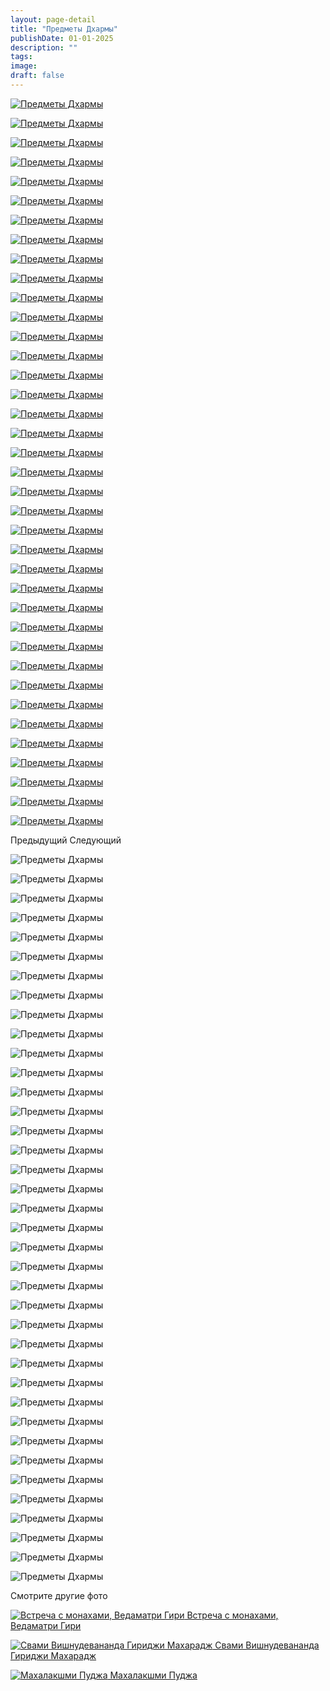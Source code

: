 ```yaml
---
layout: page-detail
title: "Предметы Дхармы"
publishDate: 01-01-2025
description: ""
tags:
image:
draft: false
---
```


[ ![Предметы Дхармы](/upload/iblock/44a/44a16bc00c6ebada83df2ef262449485.JPG) ](/upload/iblock/44a/44a16bc00c6ebada83df2ef262449485.JPG) 

[ ![Предметы Дхармы](/upload/iblock/ce7/ce714f92610fe6dcdccad7717b05b0b5.JPG) ](/upload/iblock/ce7/ce714f92610fe6dcdccad7717b05b0b5.JPG) 

[ ![Предметы Дхармы](/upload/iblock/172/172b2d08343a309437c8ab29fd307a20.JPG) ](/upload/iblock/172/172b2d08343a309437c8ab29fd307a20.JPG) 

[ ![Предметы Дхармы](/upload/iblock/990/990d4a3a20d15a359b46029df77e94dc.JPG) ](/upload/iblock/990/990d4a3a20d15a359b46029df77e94dc.JPG) 

[ ![Предметы Дхармы](/upload/iblock/4e2/4e2241c578e9627bcfa06c3b75a9c220.JPG) ](/upload/iblock/4e2/4e2241c578e9627bcfa06c3b75a9c220.JPG) 

[ ![Предметы Дхармы](/upload/iblock/81c/81ceb46f183baabe33ad50fc3a06bde9.JPG) ](/upload/iblock/81c/81ceb46f183baabe33ad50fc3a06bde9.JPG) 

[ ![Предметы Дхармы](/upload/iblock/7a0/7a090cdb0564dede86d87c1e6f094d2c.JPG) ](/upload/iblock/7a0/7a090cdb0564dede86d87c1e6f094d2c.JPG) 

[ ![Предметы Дхармы](/upload/iblock/06a/06a018714879f8f0b01629564ca55de9.JPG) ](/upload/iblock/06a/06a018714879f8f0b01629564ca55de9.JPG) 

[ ![Предметы Дхармы](/upload/iblock/ee1/ee1ca819c0eaf7b89505ff99f7c52c65.JPG) ](/upload/iblock/ee1/ee1ca819c0eaf7b89505ff99f7c52c65.JPG) 

[ ![Предметы Дхармы](/upload/iblock/389/389c81b6e4a485c01edd711bc72cbed2.JPG) ](/upload/iblock/389/389c81b6e4a485c01edd711bc72cbed2.JPG) 

[ ![Предметы Дхармы](/upload/iblock/806/8065d41a18db3714db73dab2ae59a503.JPG) ](/upload/iblock/806/8065d41a18db3714db73dab2ae59a503.JPG) 

[ ![Предметы Дхармы](/upload/iblock/a1b/a1b00b332ee2d04ff648c4f3adbe823b.JPG) ](/upload/iblock/a1b/a1b00b332ee2d04ff648c4f3adbe823b.JPG) 

[ ![Предметы Дхармы](/upload/iblock/9f1/9f108e5dea3ada4ddd2a603500e77b02.JPG) ](/upload/iblock/9f1/9f108e5dea3ada4ddd2a603500e77b02.JPG) 

[ ![Предметы Дхармы](/upload/iblock/dec/decb0cc6837c1d83fe1d0982f87f6d71.JPG) ](/upload/iblock/dec/decb0cc6837c1d83fe1d0982f87f6d71.JPG) 

[ ![Предметы Дхармы](/upload/iblock/5ea/5eaab05a0633e424a544621b38a1687a.JPG) ](/upload/iblock/5ea/5eaab05a0633e424a544621b38a1687a.JPG) 

[ ![Предметы Дхармы](/upload/iblock/a50/a507c0f9a63caf8b77622c977e7171cc.JPG) ](/upload/iblock/a50/a507c0f9a63caf8b77622c977e7171cc.JPG) 

[ ![Предметы Дхармы](/upload/iblock/0dc/0dceaf3ec4e0efd9d28469f6bad79e57.JPG) ](/upload/iblock/0dc/0dceaf3ec4e0efd9d28469f6bad79e57.JPG) 

[ ![Предметы Дхармы](/upload/iblock/ef0/ef00477ff850b3d76cd97d8ff6277f54.JPG) ](/upload/iblock/ef0/ef00477ff850b3d76cd97d8ff6277f54.JPG) 

[ ![Предметы Дхармы](/upload/iblock/38f/38fdce13a3cdfa040674a6f6033de5c5.JPG) ](/upload/iblock/38f/38fdce13a3cdfa040674a6f6033de5c5.JPG) 

[ ![Предметы Дхармы](/upload/iblock/38b/38b92f45027ca5eca9f02be273d3b1fa.JPG) ](/upload/iblock/38b/38b92f45027ca5eca9f02be273d3b1fa.JPG) 

[ ![Предметы Дхармы](/upload/iblock/55a/55abbc8675850053cda9fb9b60dff7ac.JPG) ](/upload/iblock/55a/55abbc8675850053cda9fb9b60dff7ac.JPG) 

[ ![Предметы Дхармы](/upload/iblock/76d/76d22a2334227b7412726ff9665bfd62.JPG) ](/upload/iblock/76d/76d22a2334227b7412726ff9665bfd62.JPG) 

[ ![Предметы Дхармы](/upload/iblock/e2a/e2a622d771370b7c968258e78bcb3690.JPG) ](/upload/iblock/e2a/e2a622d771370b7c968258e78bcb3690.JPG) 

[ ![Предметы Дхармы](/upload/iblock/980/9806e15df82a3a5145580ffbdf12475f.JPG) ](/upload/iblock/980/9806e15df82a3a5145580ffbdf12475f.JPG) 

[ ![Предметы Дхармы](/upload/iblock/825/825fd5ec3e80158ec87ce6fd00fda6d6.JPG) ](/upload/iblock/825/825fd5ec3e80158ec87ce6fd00fda6d6.JPG) 

[ ![Предметы Дхармы](/upload/iblock/209/209add815f6b11e440cdcba9b711bb33.JPG) ](/upload/iblock/209/209add815f6b11e440cdcba9b711bb33.JPG) 

[ ![Предметы Дхармы](/upload/iblock/bd3/bd322ee6abaac55e82a7e8820b571cb7.JPG) ](/upload/iblock/bd3/bd322ee6abaac55e82a7e8820b571cb7.JPG) 

[ ![Предметы Дхармы](/upload/iblock/c0d/c0d5c43dcbd2682b1154ff77caab614e.JPG) ](/upload/iblock/c0d/c0d5c43dcbd2682b1154ff77caab614e.JPG) 

[ ![Предметы Дхармы](/upload/iblock/66c/66c3f24c4c0706b17c2db971fd5dc665.JPG) ](/upload/iblock/66c/66c3f24c4c0706b17c2db971fd5dc665.JPG) 

[ ![Предметы Дхармы](/upload/iblock/c1d/c1dfc864f85bb8f756f82c3279cee680.JPG) ](/upload/iblock/c1d/c1dfc864f85bb8f756f82c3279cee680.JPG) 

[ ![Предметы Дхармы](/upload/iblock/edf/edff8ef12580a2ccb6405a0b554a81c3.JPG) ](/upload/iblock/edf/edff8ef12580a2ccb6405a0b554a81c3.JPG) 

[ ![Предметы Дхармы](/upload/iblock/471/4717cd7bddcfe59dc4773c5592e5a0e8.JPG) ](/upload/iblock/471/4717cd7bddcfe59dc4773c5592e5a0e8.JPG) 

[ ![Предметы Дхармы](/upload/iblock/0c3/0c36164fb27357103b0378b27ed9923b.JPG) ](/upload/iblock/0c3/0c36164fb27357103b0378b27ed9923b.JPG) 

[ ![Предметы Дхармы](/upload/iblock/a98/a98b49bccd6b1c2787223e15e4d31609.JPG) ](/upload/iblock/a98/a98b49bccd6b1c2787223e15e4d31609.JPG) 

[ ![Предметы Дхармы](/upload/iblock/9c6/9c67c0124fbba56b7703efd31d03ed1b.JPG) ](/upload/iblock/9c6/9c67c0124fbba56b7703efd31d03ed1b.JPG) 

[ ![Предметы Дхармы](/upload/iblock/9ad/9ad6028ef230f448aaff41e10f7244c7.JPG) ](/upload/iblock/9ad/9ad6028ef230f448aaff41e10f7244c7.JPG) 

[ ![Предметы Дхармы](/upload/iblock/09e/09e6eb09a4d63e92666a8be5236df175.JPG) ](/upload/iblock/09e/09e6eb09a4d63e92666a8be5236df175.JPG) 

[ ![Предметы Дхармы](/upload/iblock/ca4/ca4fe4f825bb990f3fc07ac11709c10b.JPG) ](/upload/iblock/ca4/ca4fe4f825bb990f3fc07ac11709c10b.JPG) 

Предыдущий Следующий 

![Предметы Дхармы](/upload/iblock/44a/44a16bc00c6ebada83df2ef262449485.JPG) 

![Предметы Дхармы](/upload/iblock/ce7/ce714f92610fe6dcdccad7717b05b0b5.JPG) 

![Предметы Дхармы](/upload/iblock/172/172b2d08343a309437c8ab29fd307a20.JPG) 

![Предметы Дхармы](/upload/iblock/990/990d4a3a20d15a359b46029df77e94dc.JPG) 

![Предметы Дхармы](/upload/iblock/4e2/4e2241c578e9627bcfa06c3b75a9c220.JPG) 

![Предметы Дхармы](/upload/iblock/81c/81ceb46f183baabe33ad50fc3a06bde9.JPG) 

![Предметы Дхармы](/upload/iblock/7a0/7a090cdb0564dede86d87c1e6f094d2c.JPG) 

![Предметы Дхармы](/upload/iblock/06a/06a018714879f8f0b01629564ca55de9.JPG) 

![Предметы Дхармы](/upload/iblock/ee1/ee1ca819c0eaf7b89505ff99f7c52c65.JPG) 

![Предметы Дхармы](/upload/iblock/389/389c81b6e4a485c01edd711bc72cbed2.JPG) 

![Предметы Дхармы](/upload/iblock/806/8065d41a18db3714db73dab2ae59a503.JPG) 

![Предметы Дхармы](/upload/iblock/a1b/a1b00b332ee2d04ff648c4f3adbe823b.JPG) 

![Предметы Дхармы](/upload/iblock/9f1/9f108e5dea3ada4ddd2a603500e77b02.JPG) 

![Предметы Дхармы](/upload/iblock/dec/decb0cc6837c1d83fe1d0982f87f6d71.JPG) 

![Предметы Дхармы](/upload/iblock/5ea/5eaab05a0633e424a544621b38a1687a.JPG) 

![Предметы Дхармы](/upload/iblock/a50/a507c0f9a63caf8b77622c977e7171cc.JPG) 

![Предметы Дхармы](/upload/iblock/0dc/0dceaf3ec4e0efd9d28469f6bad79e57.JPG) 

![Предметы Дхармы](/upload/iblock/ef0/ef00477ff850b3d76cd97d8ff6277f54.JPG) 

![Предметы Дхармы](/upload/iblock/38f/38fdce13a3cdfa040674a6f6033de5c5.JPG) 

![Предметы Дхармы](/upload/iblock/38b/38b92f45027ca5eca9f02be273d3b1fa.JPG) 

![Предметы Дхармы](/upload/iblock/55a/55abbc8675850053cda9fb9b60dff7ac.JPG) 

![Предметы Дхармы](/upload/iblock/76d/76d22a2334227b7412726ff9665bfd62.JPG) 

![Предметы Дхармы](/upload/iblock/e2a/e2a622d771370b7c968258e78bcb3690.JPG) 

![Предметы Дхармы](/upload/iblock/980/9806e15df82a3a5145580ffbdf12475f.JPG) 

![Предметы Дхармы](/upload/iblock/825/825fd5ec3e80158ec87ce6fd00fda6d6.JPG) 

![Предметы Дхармы](/upload/iblock/209/209add815f6b11e440cdcba9b711bb33.JPG) 

![Предметы Дхармы](/upload/iblock/bd3/bd322ee6abaac55e82a7e8820b571cb7.JPG) 

![Предметы Дхармы](/upload/iblock/c0d/c0d5c43dcbd2682b1154ff77caab614e.JPG) 

![Предметы Дхармы](/upload/iblock/66c/66c3f24c4c0706b17c2db971fd5dc665.JPG) 

![Предметы Дхармы](/upload/iblock/c1d/c1dfc864f85bb8f756f82c3279cee680.JPG) 

![Предметы Дхармы](/upload/iblock/edf/edff8ef12580a2ccb6405a0b554a81c3.JPG) 

![Предметы Дхармы](/upload/iblock/471/4717cd7bddcfe59dc4773c5592e5a0e8.JPG) 

![Предметы Дхармы](/upload/iblock/0c3/0c36164fb27357103b0378b27ed9923b.JPG) 

![Предметы Дхармы](/upload/iblock/a98/a98b49bccd6b1c2787223e15e4d31609.JPG) 

![Предметы Дхармы](/upload/iblock/9c6/9c67c0124fbba56b7703efd31d03ed1b.JPG) 

![Предметы Дхармы](/upload/iblock/9ad/9ad6028ef230f448aaff41e10f7244c7.JPG) 

![Предметы Дхармы](/upload/iblock/09e/09e6eb09a4d63e92666a8be5236df175.JPG) 

![Предметы Дхармы](/upload/iblock/ca4/ca4fe4f825bb990f3fc07ac11709c10b.JPG) 

Смотрите другие фото

[ ![Встреча с монахами, Ведаматри Гири](/upload/iblock/f7b/f7b74ba1bf242fb50851ec1b6e9fa446.jpg) Встреча с монахами, Ведаматри Гири ](/foto/vstrecha-s-monakhami-vedamatri/) 

[ ![Свами Вишнудевананда Гириджи Махарадж](/upload/iblock/3d3/3d3ad2356f96c69a2632185f2214dc02.png) Свами Вишнудевананда Гириджи Махарадж ](/foto/svami-vishnudevananda-giridzhi-makharadzh/) 

[ ![Махалакшми Пуджа](/upload/iblock/996/9966f8f2dd6e84ae28ea4af7a6d941e6.jpg) Махалакшми Пуджа ](/foto/makhalakshmi-pudzha/) 
